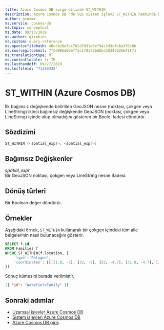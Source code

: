 ```yaml
---
title: Azure Cosmos DB sorgu dilinde ST_WITHIN
description: Azure Cosmos DB 'de SQL sistem işlevi ST_WITHIN hakkında bilgi edinin.
author: ginamr
ms.service: cosmos-db
ms.topic: conceptual
ms.date: 09/13/2019
ms.author: girobins
ms.custom: query-reference
ms.openlocfilehash: 40ecb26e7ac782d7831e6ef94c9d3cfc6a370cbb
ms.sourcegitcommit: 7f6d986a60eff2c170172bd8bcb834302bb41f71
ms.translationtype: MT
ms.contentlocale: tr-TR
ms.lasthandoff: 09/27/2019
ms.locfileid: "71349338"
---
```

# <a name="st_within-azure-cosmos-db"></a>ST_WITHIN (Azure Cosmos DB)
 İlk bağımsız değişkende belirtilen GeoJSON nesne (noktası, çokgen veya LineString) ikinci bağımsız değişkende GeoJSON (noktası, çokgen veya LineString) içinde olup olmadığını gösteren bir Boole ifadesi döndürür.  
  
## <a name="syntax"></a>Sözdizimi
  
```sql
ST_WITHIN (<spatial_expr>, <spatial_expr>)  
```  
  
## <a name="arguments"></a>Bağımsız Değişkenler
  
*spatial_expr*  
   Bir GeoJSON noktası, çokgen veya LineString nesne ifadesi.  
  
## <a name="return-types"></a>Dönüş türleri
  
  Bir Boolean değer döndürür.  
  
## <a name="examples"></a>Örnekler
  
  Aşağıdaki örnek, `ST_WITHIN` kullanarak bir çokgen içindeki tüm aile belgelerinin nasıl bulunacağını gösterir.  
  
```sql
SELECT f.id   
FROM Families f   
WHERE ST_WITHIN(f.location, {  
    'type':'Polygon',   
    'coordinates': [[[31.8, -5], [32, -5], [32, -4.7], [31.8, -4.7], [31.8, -5]]]  
})  
```  
  
 Sonuç kümesini burada verilmiştir.  
  
```json
[{ "id": "WakefieldFamily" }]  
```  

## <a name="next-steps"></a>Sonraki adımlar

- [Uzamsal işlevler Azure Cosmos DB](sql-query-spatial-functions.md)
- [Sistem işlevleri Azure Cosmos DB](sql-query-system-functions.md)
- [Azure Cosmos DB giriş](introduction.md)
